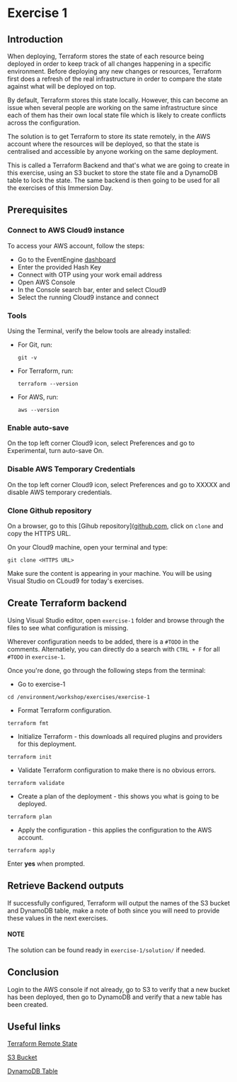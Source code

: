 # Exercise 1

## Introduction

When deploying, Terraform stores the state of each resource being deployed in order to keep track of all changes happening in a specific environment. Before deploying any new changes or resources, Terraform first does a refresh of the real infrastructure in order to compare the state against what will be deployed on top.

By default, Terraform stores this state locally. However, this can become an issue when several people are working on the same infrastructure since each of them has their own local state file which is likely to create conflicts across the configuration.

The solution is to get Terraform to store its state remotely, in the AWS account where the resources will be deployed, so that the state is centralised and accessible by anyone working on the same deployment. 

This is called a Terraform Backend and that's what we are going to create in this exercise, using an S3 bucket to store the state file and a DynamoDB table to lock the state. The same backend is then going to be used for all the exercises of this Immersion Day.

## Prerequisites

### Connect to AWS Cloud9 instance

To access your AWS account, follow the steps:
- Go to the EventEngine [dashboard](https://dashboard.eventengine.run/login)
- Enter the provided Hash Key
- Connect with OTP using your work email address
- Open AWS Console
- In the Console search bar, enter and select Cloud9
- Select the running Cloud9 instance and connect
  
### Tools

Using the Terminal, verify the below tools are already installed:
- For Git, run:
  
  ```
  git -v
  ```
- For Terraform, run:

  ```
  terraform --version
  ```
- For AWS, run:

  ```
  aws --version
  ```

### Enable auto-save
On the top left corner Cloud9 icon, select Preferences and go to Experimental, turn auto-save On.

### Disable AWS Temporary Credentials
On the top left corner Cloud9 icon, select Preferences and go to XXXXX and disable AWS temporary credentials.

### Clone Github repository

On a browser, go to this [Gihub repository]([github.com](https://github.com/marcinkaluza/tfworkshop), click on `clone` and copy the HTTPS URL.

On your Cloud9 machine, open your terminal and type:

```
git clone <HTTPS URL>
```

Make sure the content is appearing in your machine. You will be using Visual Studio on CLoud9 for today's exercises.

## Create Terraform backend

Using Visual Studio editor, open `exercise-1` folder and browse through the files to see what configuration is missing.

Wherever configuration needs to be added, there is a `#TODO` in the comments. Alternatiely, you can directly do a search with `CTRL + F` for all `#TODO` in `exercise-1`.

Once you're done, go through the following steps from the terminal:

- Go to exercise-1
```
cd /environment/workshop/exercises/exercise-1
```
   - Format Terraform configuration.
```
terraform fmt
```
- Initialize Terraform - this downloads all required plugins and providers for this deployment.
```
terraform init
```
- Validate Terraform configuration to make there is no obvious errors.
```
terraform validate
```
- Create a plan of the deployment - this shows you what is going to be deployed.
```
terraform plan
```
- Apply the configuration - this applies the configuration to the AWS account.
```
terraform apply
```
Enter **yes** when prompted.

## Retrieve Backend outputs

If successfully configured, Terraform will output the names of the S3 bucket and DynamoDB table, make a note of both since you will need to provide these values in the next exercises.

#### NOTE

The solution can be found ready in `exercise-1/solution/` if needed.

## Conclusion

Login to the AWS console if not already, go to S3 to verify that a new bucket has been deployed, then go to DynamoDB and verify that a new table has been created.

## Useful links

[Terraform Remote State](https://developer.hashicorp.com/terraform/language/state/remote)

[S3 Bucket](https://registry.terraform.io/providers/hashicorp/aws/latest/docs/resources/s3_bucket)

[DynamoDB Table](https://registry.terraform.io/providers/hashicorp/aws/latest/docs/resources/dynamodb_table)

